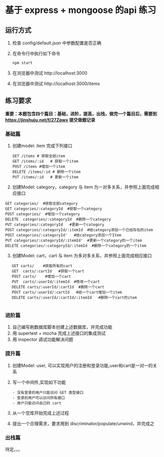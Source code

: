 # 基于 express + mongoose 的api 练习

## 运行方式
1. 检查 config/default.json 中参数配置是否正确
2. 在命令行中执行如下命令
   ```bash
   npm start
   ```

3. 在浏览器中测试 http://localhost:3000
4. 在浏览器中测试 http://localhost:3000/items 


## 练习要求

**重要：本题包含四个篇目：基础，进阶，提高，出栈，做完一个篇目后，需要到 https://jinshuju.net/f/27Zpwx 提交做题记录**

### 基础篇
1. 创建model: item 完成下列接口

   ```
   GET /items # 获取全部item
   GET /items/:id	# 获取一个item
   POST /items #增加一个item
   DELETE /items/:id # 删除一个item
   PUT /items/:id	# 更新一个item
   ```

2. 创建Model: category，category 与 item 为一对多关系，并参照上面完成相应接口
 
 ```
 GET categories/  #获取全部category
 GET categories/:categoryId  #获取一个category
 POST categories/  #增加一个category
 DELETE  categories/:categoryId  #删除一个category
 PUT categories/:categoryId   #更新一个category
 POST categories/:categoryId/:itemId  #给category添加一个已经存在的item
 POST categories/:categoryId'   #给category添加一个Item
 PUT categories/:categoryId/:itemId'  #更新一个category的一个item
 DELETE categories/:categoryId/:itemId  #删除一个category的一个item
 
```
 
3. 创建Model: cart，cart 与 item 为多对多关系，并参照上面完成相应接口

 ```
    GET carts/    #获取所有的cart
    GET  carts/:cartId   #获取一个cart
    POST carts/    #增加一个cart
    PUT  carts/:userId/:itemId  #修改一个cart
    DELETE carts/:userId/:cartId  #删除一个cart
    POST carts/:userId/:cartId   #给一个cart增加一个item
    DELETE carts/:userId/:cartId/:itemId   #删除一个cart的item
   
 ```


### 进阶篇
1. 自己编写刷数据库脚本创建上述数据库，并完成功能
2. 用 supertest + mocha 完成上述接口的集成测试
3. 用 inspector 调试功能解决问题

### 提升篇
1. 创建Model: user, 可以实现用户的注册和登录功能,user和cart是一对一的关系

2. 写一个中间件,实现如下功能
   ```
   - 没有登录的用户只能访问 GET 类型接口
   - 登录的用户可以访问所有接口
   - 用户只能访问自己的 cart
   ```

3. 从一个空库开始完成上述过程

4. 提出一个合理需求，要求用到 discriminator/populate/unwind，并完成之

### 出栈篇
待定。。。
